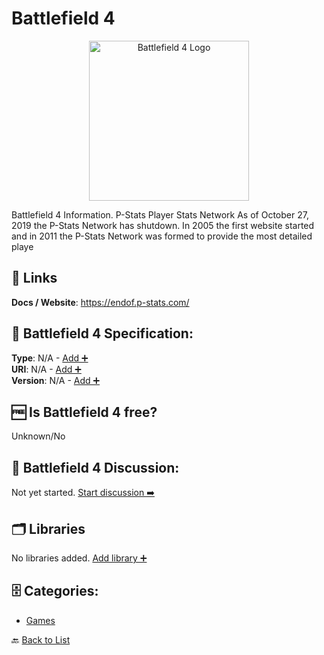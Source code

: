 # Battlefield 4
<p align="center">
    <img width="256" src="https://raw.githubusercontent.com/apis-list/apis-list/main/apis/battlefield-4/logo_256x256.png" alt="Battlefield 4 Logo"/>
</p>
Battlefield 4 Information. P-Stats Player Stats Network As of October 27, 2019 the P-Stats Network has shutdown. In 2005 the first website started and in 2011 the P-Stats Network was formed to provide the most detailed playe

##  🔗 Links
**Docs / Website**: https://endof.p-stats.com/

## 🧬 Battlefield 4 Specification:
**Type**: N/A - [Add ➕](https://github.com/apis-list/apis-list/edit/main/apis/battlefield-4/battlefield-4.yaml)  
**URI**: N/A - [Add ➕](https://github.com/apis-list/apis-list/edit/main/apis/battlefield-4/battlefield-4.yaml)  
**Version**: N/A - [Add ➕](https://github.com/apis-list/apis-list/edit/main/apis/battlefield-4/battlefield-4.yaml)

## 🆓 Is Battlefield 4 free?
 Unknown/No 

## 💬 Battlefield 4 Discussion:
Not yet started. [Start discussion ➡️](https://github.com/apis-list/apis-list/discussions/new)

## 🗂️ Libraries

No libraries added. [Add library ➕](https://github.com/apis-list/apis-list/edit/main/apis/battlefield-4/battlefield-4.yaml)    


## 🗄️ Categories:
- [Games](https://github.com/apis-list/apis-list#games-)

🔙  [Back to List](https://github.com/apis-list/apis-list)
